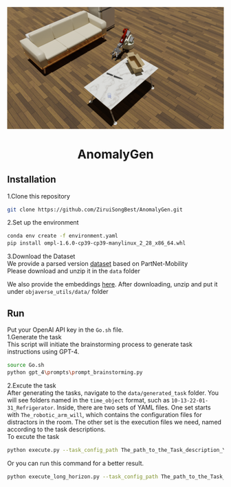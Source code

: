 <img src="imgs\Task.png" alt="Local image">

<h1 style="text-align: center;">AnomalyGen</h1>

## Installation
1.Clone this repository
```bash
git clone https://github.com/ZiruiSongBest/AnomalyGen.git
```
2.Set up the environment
```bash
conda env create -f environment.yaml
pip install ompl-1.6.0-cp39-cp39-manylinux_2_28_x86_64.whl
```
3.Download the Dataset  
We provide a parsed version [dataset](https://drive.google.com/file/d/1d-1txzcg_ke17NkHKAolXlfDnmPePFc6/view?usp=sharing) based on PartNet-Mobility  
Please download and unzip it in the `data` folder  

We also provide the embeddings [here](https://drive.google.com/file/d/1dFDpG3tlckTUSy7VYdfkNqtfVctpn3T6/view?usp=sharing). After downloading, unzip and put it under `objaverse_utils/data/` folder
## Run
Put your OpenAI API key in the `Go.sh` file.  
1.Generate the task  
This script will initiate the brainstorming process to generate task instructions using GPT-4.

```bash
source Go.sh
python gpt_4\prompts\prompt_brainstorming.py
```

2.Excute the task  
After generating the tasks, navigate to the `data/generated_task` folder. You will see folders named in the `time_object` format, such as `10-13-22-01-31_Refrigerator`. Inside, there are two sets of YAML files. One set starts with `The_robotic_arm_will`, which contains the configuration files for distractors in the room. The other set is the execution files we need, named according to the task descriptions.  
To excute the task  

```bash
python execute.py --task_config_path The_path_to_the_Task_description_YAML_Not_begin_with_"The_robotic_arm_will"
```

Or you can run this command for a better result.

```bash
python execute_long_horizon.py --task_config_path The_path_to_the_Task_description_YAML_Not_begin_with_"The_robotic_arm_will"
```

